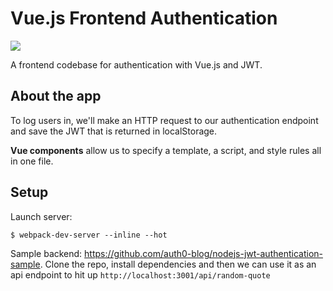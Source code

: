 Vue.js Frontend Authentication
===

![](https://vuejs.org/images/logo.png)

A frontend codebase for authentication with Vue.js and JWT.

## About the app

To log users in, we'll make an HTTP request to our authentication endpoint and save the JWT that is returned in localStorage.

**Vue components** allow us to specify a template, a script, and style rules all in one file.


## Setup

Launch server:

```
$ webpack-dev-server --inline --hot
```

Sample backend: https://github.com/auth0-blog/nodejs-jwt-authentication-sample. Clone the repo, install dependencies and then we can use it as an api endpoint to hit up `http://localhost:3001/api/random-quote`
